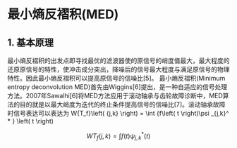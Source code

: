 #  最小熵反褶积(MED)
## 1. 基本原理
最小熵反褶积的出发点即寻找最优的滤波器使的原信号的峭度值最大，最大程度的还原原信号的特性，使冲击成分突出，降噪后的信号最大程度与满足原信号的物理特性。因此最小熵反褶积可以提高原信号的信噪比[5]。
最小熵反褶积(Minimum entropy deconvolution MED)首先由Wiggins[6]提出，是一种自适应的信号处理方法。2007年Sawalhi[6]将MED方法应用于滚动轴承与齿轮故障诊断中，MED算法的目的就是以最大峭度为迭代的终止条件提高信号的信噪比[7]。滚动轴承故障时信号表达可以表达为
W{T_f}\left( {j,k} \right) = \int {f\left( t \right)\psi _{j,k}^ * } \left( t \right)

$$W{T_f}\left( {j,k} \right) = \int {f\left( t \right)\psi _{j,k}^ * } \left( t \right)$$
